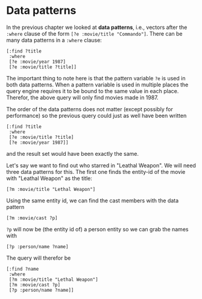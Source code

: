 # Data patterns

In the previous chapter we looked at **data patterns**, i.e., vectors
after the `:where` clause of the form `[?e :movie/title "Commando"]`. 
There can be many data patterns in a `:where` clause:

    [:find ?title
     :where
     [?e :movie/year 1987]
     [?e :movie/title ?title]]

The important thing to note here is that the pattern variable `?e` is
used in both data patterns. When a pattern variable is used in
multiple places the query engine requires it to be bound to the same
value in each place. Therefor, the above query will only find movies
made in 1987.

The order of the data patterns does not matter (except possibly for
performance) so the previous query could just as well have been written

    [:find ?title
     :where
     [?e :movie/title ?title]
     [?e :movie/year 1987]]

and the result set would have been exactly the same.

Let's say we want to find out who starred in "Leathal Weapon". We
will need three data patterns for this. The first one finds the
entity-id of the movie with "Leathal Weapon" as the title:

    [?m :movie/title "Lethal Weapon"]

Using the same entity id, we can find the cast members with the data
pattern

    [?m :movie/cast ?p] 

`?p` will now be (the entity id of) a person entity so we can grab the
names with

    [?p :person/name ?name] 

The query will therefor be

    [:find ?name
     :where
     [?m :movie/title "Lethal Weapon"]
     [?m :movie/cast ?p]
     [?p :person/name ?name]]

